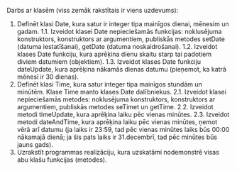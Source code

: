 Darbs ar klasēm
(viss zemāk rakstītais ir viens uzdevums):
1. Definēt klasi Date, kura satur ir integer tipa mainīgos dienai, mēnesim un gadam.
  1.1. Izveidot klasei Date nepieciešamās funkcijas: noklusējuma konstruktors, konstruktors ar argumentiem, publiskās metodes setDate (datuma iestatīšanai), getDate (datuma noskaidrošanai).
  1.2. Izveidot klases Date funkciju, kura aprēķina dienu skaitu starp tai padotiem diviem datumiem (objektiem).
  1.3. Izveidot klases Date funkciju dateUpdate, kura aprēķina nākamās dienas datumu (pieņemot, ka katrā mēnesī ir 30 dienas).
2. Definēt klasi Time, kura satur integer tipa mainīgos stundām un minūtēm. Klase Time manto klases Date dalībniekus.
  2.1. Izveidot klasei nepieciešamās metodes: noklusējuma konstruktors, konstruktors ar argumentiem, publiskās metodes seTimet un getTime.
  2.2. Izveidot metodi timeUpdate, kura aprēķina laiku pēc vienas minūtes.
  2.3. Izveidot metodi dateAndTime, kura aprēķina laiku pēc vienas minūtes, ņemot vērā arī datumu (ja laiks ir 23:59, tad pēc vienas minūtes laiks būs 00:00 nākamajā dienā; ja šis pats laiks ir 31.decembrī, tad pēc minūtes būs jauns gads).
3. Uzrakstīt programmas realizāciju, kura uzskatāmi nodemonstrē visas abu klašu funkcijas (metodes).
